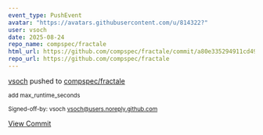 ```yaml
---
event_type: PushEvent
avatar: "https://avatars.githubusercontent.com/u/814322?"
user: vsoch
date: 2025-08-24
repo_name: compspec/fractale
html_url: https://github.com/compspec/fractale/commit/a80e335294911cd494d90ed0cb1e1b182fba7d9e
repo_url: https://github.com/compspec/fractale
---
```


<a href='https://github.com/vsoch' target='_blank'>vsoch</a> pushed to <a href='https://github.com/compspec/fractale' target='_blank'>compspec/fractale</a>

<small>add max_runtime_seconds

Signed-off-by: vsoch <vsoch@users.noreply.github.com></small>

<a href='https://github.com/compspec/fractale/commit/a80e335294911cd494d90ed0cb1e1b182fba7d9e' target='_blank'>View Commit</a>